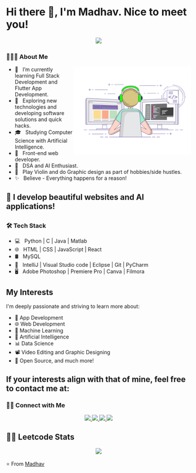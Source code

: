 # Hi there 👋, I'm Madhav. Nice to meet you!
<p align="center"><img src="https://i.imgur.com/A6bWGFl.gif"/></p>

<h3> 👨🏻‍💻 About Me </h3>
<img align="right" alt="GIF" src="https://github.com/immadhav31/immadhav31/blob/main/gif3.gif" width="320"/>

- 🔭 &nbsp; I’m currently learning Full Stack Development and Flutter App Development.
- 🤔 &nbsp; Exploring new technologies and developing software solutions and quick hacks.
- 🎓 &nbsp; Studying Computer Science with Artificial Intelligence.
- 💼 &nbsp; Front-end web developer.
- 🌱 &nbsp; DSA and AI Enthusiast.
- 🎻 &nbsp; Play Violin and do Graphic design as part of hobbies/side hustles.
-  ✨ &nbsp; Believe - Everything happens for a reason!

## 🍃 I develop beautiful websites and AI applications!

## <h3>🛠 Tech Stack</h3>

- 💻 &nbsp; Python | C | Java | Matlab
- 🌐 &nbsp; HTML | CSS | JavaScript | React 
- 🛢 &nbsp; MySQL
- 🔧 &nbsp;  IntelliJ | Visual Studio code | Eclipse | Git | PyCharm
- 🖥 &nbsp; Adobe Photoshop | Premiere Pro | Canva | Filmora

## My Interests
I'm deeply passionate and striving to learn more about:
- 📱 App Development
- 🌐 Web Development
- 🤖 Machine Learning
- 🧠 Artificial Intelligence
- 📊 Data Science
- 📽️ Video Editing and Graphic Designing
- 🌿 Open Source, and much more!

## If your interests align with that of mine, feel free to contact me at:

<h3> 🤝🏻 Connect with Me </h3>

<p align="center">
  <a href="https://twitter.com/immadhav31" target="_blank" rel="noopener noreferrer">
    <img src="https://img.icons8.com/plasticine/100/000000/twitter.png" width="50" />
  </a>  
  <a href="https://www.instagram.com/immadhav31" target="_blank" rel="noopener noreferrer">
    <img src="https://img.icons8.com/plasticine/100/000000/instagram-new.png" width="50" />
  </a>  
  <a href="https://www.linkedin.com/in/immadhav31/" target="_blank" rel="noopener noreferrer">
    <img src="https://img.icons8.com/plasticine/100/000000/linkedin.png" width="50" />
  </a>
  <a href="mailto:madhavmuralidharan123@gmail.com" target="_blank" rel="noopener noreferrer">
    <img src="https://img.icons8.com/plasticine/100/000000/gmail.png"  width="50" />
  </a>
</p>


## 🧑‍💻 Leetcode Stats
<p align="center">
  <img  src="https://leetcard.jacoblin.cool/immadhav31?theme=dark&font=ABeeZee&ext=heatmap"/>
</p>

⭐️ From [Madhav](https://github.com/immadhav31)

<!--
**immadhav31/immadhav31** is a ✨ _special_ ✨ repository because its `README.md` (this file) appears on your GitHub profile.

Here are some ideas to get you started:

- 🔭 I’m currently working on ...
- 🌱 I’m currently learning ...
- 👯 I’m looking to collaborate on ...
- 🤔 I’m looking for help with ...
- 💬 Ask me about ...
- 📫 How to reach me: ... 
- 😄 Pronouns: ...
- ⚡ Fun fact: ...
-->
